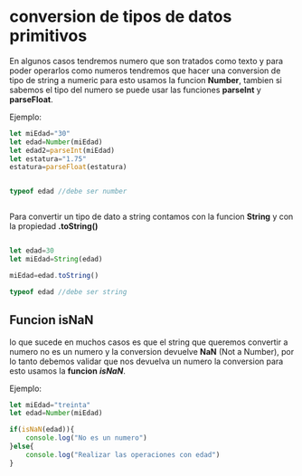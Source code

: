 # conversion de tipos de datos primitivos

En algunos casos tendremos numero que son tratados como texto y para poder operarlos como numeros tendremos que hacer una conversion de tipo de string a numeric para esto usamos la funcion **Number**, tambien si sabemos el tipo del numero se puede usar las funciones **parseInt** y **parseFloat**.

Ejemplo:

```js
let miEdad="30"
let edad=Number(miEdad)
let edad2=parseInt(miEdad)
let estatura="1.75"
estatura=parseFloat(estatura)


typeof edad //debe ser number



```

Para convertir un tipo de dato a string contamos con la funcion **String** y con la propiedad **.toString()**

```js

let edad=30
let miEdad=String(edad)

miEdad=edad.toString()

typeof edad //debe ser string
```
## Funcion isNaN

lo que sucede en muchos casos es que el string que queremos convertir a numero no es un numero y la conversion devuelve **NaN** (Not a Number), por lo tanto debemos validar que nos devuelva un numero la conversion para esto usamos la **funcion** ***isNaN***.

Ejemplo:

```js
let miEdad="treinta"
let edad=Number(miEdad)

if(isNaN(edad)){
    console.log("No es un numero")
}else{
    console.log("Realizar las operaciones con edad")
}
```
